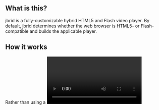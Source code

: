 ## What is this?
 
jbrid is a fully-customizable hybrid HTML5 and Flash video player.  By default, jbrid determines whether the web browser is HTML5- or Flash-compatible and builds the applicable player.  
 
## How it works
 
Rather than using a <video> or <object> tag directly, jbrid takes simple elements and equips them as aspects of a video player.  Only an "src" attribute and a "stage" element is required to create the video player; however, there are several controls and meters that can be added simply by creating elements with an associated selector.  

## Using jbrid

jbrid's appearance and functionality is entirely built on simple HTML and CSS.  To built a player with solely a stage, write the following HTML:

```html
 <div class="myvideoelement" data-src="video.mp4">
  <div class="stage"></div>
 </div>
```

You will want to add CSS attributes to at least give the player some width and height:

```css
 .myvideoelement { width: 600px; height: 400px; }
 .myvideoelement .stage { width: 100%; height: 100%; } 
```

Finally, build jbrid:

```javascript
$(document).ready(
 function () {
  $('.myvideoelement').jbrid(); 
 } 
)
```

By default, jbrid will determine whether to render an HTML5 <video> or Flash object; if both are compatible, the player will use HTML5.

### Elements

jbrid allows you to add several elements to enhance the functionality of your player.

(The following elements are labeled with their default CSS class selectors (i.e. _".stage"_)
* __stage:__ _(required)_ The element where the <video> or <object> will be placed.  The player is placed with reset CSS and are set to width: 100%, height: 100%, and background: transparent, so as to inherit the stage's attributes.
* __play:__ An element that, when clicked, will play the video.
* __pause:__ An element that, when clicked, will pause the video.
* __playpause:__ An element that, when clicked, will toggle between play and pause.
* __buffer:__ An element that grows in percentage (up to 100%) based on the percentage of the video that has been buffered.
* __progress:__ An element that grows in percentage (up to 100%) based on the percentage of the video which has been played.
* __seeker:__ An element that can be dragged to navigate to a certain point in the video.
* __volume:__ An element that grows in percentage (up to 100%) based on the volume level.
* __volumectrl:__ An element that can be dragged to control the volume.
* __time:__ An element containing the time elapsed in the video.
* __duration:__ An element containing the duration of the video.

### Methods

```javascript
$('.myvideoelement').jbrid('play');
# Play the video

$('.myvideoelement').jbrid('pause');
# Pause the video

$('.myvideoelement').jbrid('volume', number);
# Alter the volume
# "number" must be between 0 and 1.

$('.myvideoelement').jbrid('mute');
# Mute the volume

$('.myvideoelement').jbrid('unmute');
# Unmute the volume
```

### Events
```javascript
$('.myvideoelement').on('loading', function);
# Video is loading

$('.myvideoelement').on('ready', function);
# Video is ready

$('.myvideoelement').on('play', function);
# Play initiated

$('.myvideoelement').on('playing', function);
# Video is playing

$('.myvideoelement').on('complete', function);
# Video played to end

$('.myvideoelement').on('stop', function);
# Video stopped

$('.myvideoelement').on('timechange', function);
# Time of video changed

$('.myvideoelement').on('muted', function);
# Video was muted

$('.myvideoelement').on('volume', function);
# Video volume was changed
```

### Data
```javascript
$('.myvideoelement').data('settings').isReady # = returns true is video is ready

$('.myvideoelement').data('settings').isPlaying # = returns true is video is playing

$('.myvideoelement').data('settings').video # = returns true is video is using HTML5 video tag
```

